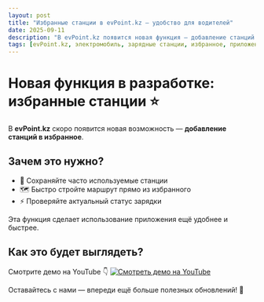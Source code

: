 ```yaml
---
layout: post
title: "Избранные станции в evPoint.kz — удобство для водителей"
date: 2025-09-11
description: "В evPoint.kz появится новая функция — добавление станций в избранное. Быстрый доступ к маршрутам, статусу и всей информации об электрозарядках."
tags: [evPoint.kz, электромобиль, зарядные станции, избранное, приложение для зарядки, EV charging Kazakhstan, зарядка электромобиля, электромобили Казахстан, маршруты для электромобилей]
---
```


# Новая функция в разработке: избранные станции ⭐️

В **evPoint.kz** скоро появится новая возможность — **добавление станций в избранное**.  

## Зачем это нужно?  

- 🔖 Сохраняйте часто используемые станции  
- 🗺️ Быстро стройте маршрут прямо из избранного  
- ⚡️ Проверяйте актуальный статус зарядки  

Эта функция сделает использование приложения ещё удобнее и быстрее.  

## Как это будет выглядеть?  

Смотрите демо на YouTube 👇
<a href="https://www.youtube.com/shorts/OdYTWYVKmlE" target="_blank">
  <img src="https://img.youtube.com/vi/OdYTWYVKmlE/maxresdefault.jpg" alt="Смотреть демо на YouTube" />
</a>  

Оставайтесь с нами — впереди ещё больше полезных обновлений! 🚀  
